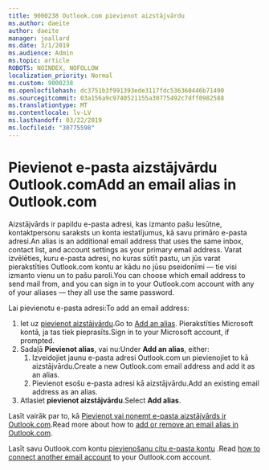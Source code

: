 ```yaml
---
title: 9000238 Outlook.com pievienot aizstājvārdu
ms.author: daeite
author: daeite
manager: joallard
ms.date: 3/1/2019
ms.audience: Admin
ms.topic: article
ROBOTS: NOINDEX, NOFOLLOW
localization_priority: Normal
ms.custom: 9000238
ms.openlocfilehash: dc3751b3f991393ede3117fdc536360446b71490
ms.sourcegitcommit: 03a156a9c9740521155a30775492c7dff0982588
ms.translationtype: MT
ms.contentlocale: lv-LV
ms.lasthandoff: 03/22/2019
ms.locfileid: "30775598"
---
```

# <a name="add-an-email-alias-in-outlookcom"></a><span data-ttu-id="afe19-102">Pievienot e-pasta aizstājvārdu Outlook.com</span><span class="sxs-lookup"><span data-stu-id="afe19-102">Add an email alias in Outlook.com</span></span>

<span data-ttu-id="afe19-103">Aizstājvārds ir papildu e-pasta adresi, kas izmanto pašu Iesūtne, kontaktpersonu saraksts un konta iestatījumus, kā savu primāro e-pasta adresi.</span><span class="sxs-lookup"><span data-stu-id="afe19-103">An alias is an additional email address that uses the same inbox, contact list, and account settings as your primary email address.</span></span> <span data-ttu-id="afe19-104">Varat izvēlēties, kuru e-pasta adresi, no kuras sūtīt pastu, un jūs varat pierakstīties Outlook.com kontu ar kādu no jūsu pseidonīmi — tie visi izmanto vienu un to pašu paroli.</span><span class="sxs-lookup"><span data-stu-id="afe19-104">You can choose which email address to send mail from, and you can sign in to your Outlook.com account with any of your aliases — they all use the same password.</span></span>

<span data-ttu-id="afe19-105">Lai pievienotu e-pasta adresi:</span><span class="sxs-lookup"><span data-stu-id="afe19-105">To add an email address:</span></span>

1. <span data-ttu-id="afe19-106">Iet uz [pievienot aizstājvārdu](https://go.microsoft.com/fwlink/p/?linkid=864833).</span><span class="sxs-lookup"><span data-stu-id="afe19-106">Go to [Add an alias](https://go.microsoft.com/fwlink/p/?linkid=864833).</span></span> <span data-ttu-id="afe19-107">Pierakstīties Microsoft kontā, ja tas tiek pieprasīts.</span><span class="sxs-lookup"><span data-stu-id="afe19-107">Sign in to your Microsoft account, if prompted.</span></span>
2. <span data-ttu-id="afe19-108">Sadaļā **Pievienot alias**, vai nu:</span><span class="sxs-lookup"><span data-stu-id="afe19-108">Under **Add an alias**, either:</span></span>
    1. <span data-ttu-id="afe19-109">Izveidojiet jaunu e-pasta adresi Outlook.com un pievienojiet to kā aizstājvārdu.</span><span class="sxs-lookup"><span data-stu-id="afe19-109">Create a new Outlook.com email address and add it as an alias.</span></span>
    2. <span data-ttu-id="afe19-110">Pievienot esošu e-pasta adresi kā aizstājvārdu.</span><span class="sxs-lookup"><span data-stu-id="afe19-110">Add an existing email address as an alias.</span></span>
3. <span data-ttu-id="afe19-111">Atlasiet **pievienot aizstājvārdu**.</span><span class="sxs-lookup"><span data-stu-id="afe19-111">Select **Add alias**.</span></span>

<span data-ttu-id="afe19-112">Lasīt vairāk par to, kā [Pievienot vai noņemt e-pasta aizstājvārds ir Outlook.com](https://support.office.com/article/459b1989-356d-40fa-a689-8f285b13f1f2).</span><span class="sxs-lookup"><span data-stu-id="afe19-112">Read more about how to [add or remove an email alias in Outlook.com](https://support.office.com/article/459b1989-356d-40fa-a689-8f285b13f1f2).</span></span>  

<span data-ttu-id="afe19-113">Lasīt savu Outlook.com kontu [pievienošanu citu e-pasta kontu](https://support.office.com/article/c5224df4-5885-4e79-91ba-523aa743f0ba) .</span><span class="sxs-lookup"><span data-stu-id="afe19-113">Read [how to connect another email account](https://support.office.com/article/c5224df4-5885-4e79-91ba-523aa743f0ba) to your Outlook.com account.</span></span>